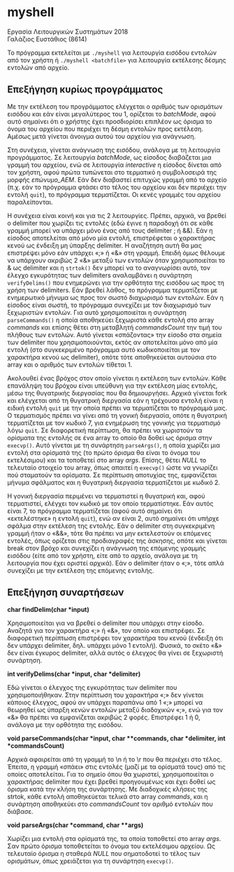 # myshell
Εργασία Λειτουργικών Συστημάτων 2018  
Γαλάζιος Ευστάθιος (8614)

Το πρόγραμμα εκτελείται με ```./myshell``` για λειτουργία εισόδου εντολών από τον χρήστη ή ```./myshell <batchfile>``` για λειτουργία εκτέλεσης δέσμης εντολών από αρχείο.

## Επεξήγηση κυρίως προγράμματος
Με την εκτέλεση του προγράμματος ελέγχεται ο αριθμός των ορισμάτων εισόδου και εάν είναι μεγαλύτερος του 1, ορίζεται το *batchMode*, αφού αυτό σημαίνει ότι ο χρήστης έχει προσδιορίσει επιπλέον ως όρισμα το όνομα του αρχείου που περιέχει τη δέσμη εντολών προς εκτέλεση. Αμέσως μετά γίνεται άνοιγμα αυτού του αρχείου για ανάγνωση. 

Στη συνέχεια, γίνεται ανάγνωση της εισόδου, ανάλογα με τη λειτουργία προγράμματος. Σε λειτουργία *batchMode*, ως είσοδος διαβάζεται μια γραμμή του αρχείου, ενώ σε λειτουργία *interactive* η είσοδος δίνεται από τον χρήστη, αφού πρώτα τυπώνεται στο τερματικό η συμβολοσειρά της μορφής *επώνυμο_ΑΕΜ*. Εάν δεν διαβαστεί επιτυχώς γραμμή από το αρχείο (π.χ. εάν το πρόγραμμα φτάσει στο τέλος του αρχείου και δεν περιέχει την εντολή `quit`), το πρόγραμμα τερματίζεται. Οι κενές γραμμές του αρχείου παραλείπονται.

Η συνέχεια είναι κοινή και για τις 2 λειτουργίες. Πρέπει, αρχικά, να βρεθεί ο delimiter που χωρίζει τις εντολές (εδώ έγινε η παραδοχή ότι σε κάθε γραμμή μπορεί να υπάρχει μόνο ένας από τους delimiter ; ή &&). Εάν η είσοδος αποτελείται από μόνο μία εντολή, επιστρέφεται ο χαρακτήρας κενού ως ένδειξη μη ύπαρξης delimiter. Η αναζήτηση αυτή θα μας επιστρέψει μόνο εάν υπάρχει «;» ή «&» στη γραμμή. Επειδή όμως θέλουμε να υπάρχουν ακριβώς 2 «&» μεταξύ των εντολών όταν χρησιμοποιείται το & ως delimiter και η `strtok()` δεν μπορεί να το αναγνωρίσει αυτό, τον έλεγχο εγκυρότητας των delimiters αναλαμβάνει η συνάρτηση `verifyDelims()` που ενημερώνει για την ορθότητα της εισόδου ως προς τη χρήση των delimiters. Εάν βρεθεί λάθος, το πρόγραμμα τερματίζεται με ενημερωτικό μήνυμα ως προς τον σωστό διαχωρισμό των εντολών. Εάν η είσοδος είναι σωστή, το πρόγραμμα συνεχίζει με τον διαχωρισμό των ξεχωριστών εντολών. Για αυτό χρησιμοποιείται η συνάρτηση `parseCommands()` η οποία αποθηκεύει ξεχωριστά κάθε εντολή στο array *commands* και επίσης θέτει στη μεταβλητή *commandsCount* την τιμή του πλήθους των εντολών. Αυτό γίνεται «σπάζοντας» την είσοδο στα σημεία των delimiter που χρησιμοποιούνται, εκτός αν αποτελείται μόνο από μία εντολή (στο συγκεκριμένο πρόγραμμα αυτό κωδικοποιείται με τον χαρακτήρα κενού ως delimiter), οπότε τότε αποθηκεύεται αυτούσια στο array και ο αριθμός των εντολών τίθεται 1.

Ακολουθεί ένας βρόχος στον οποίο γίνεται η εκτέλεση των εντολών. Κάθε επανάληψη του βρόχου είναι υπεύθυνη για την εκτέλεση μίας εντολής, μέσω της θυγατρικής διεργασίας που θα δημιουργήσει. Αρχικά γίνεται fork και ελέγχεται από τη θυγατρική διεργασία εάν η τρέχουσα εντολή είναι η ειδική εντολή `quit` με την οποία πρέπει να τερματίζεται το πρόγραμμά μας. Ο τερματισμός πρέπει να γίνει από τη γονική διεργασία, οπότε η θυγατρική τερματίζεται με τον κωδικό 7, για ενημέρωση της γονικής για τερματισμό λόγω `quit`. Σε διαφορετική περίπτωση, θα πρέπει να χωριστούν τα ορίσματα της εντολής σε ένα array το οποίο θα δοθεί ως όρισμα στην `execvp()`. Αυτό γίνεται με τη συνάρτηση `parseArgs()`, η οποία χωρίζει μια εντολή στα ορίσματά της (το πρώτο όρισμα θα είναι το όνομα του εκτελέσιμου) και τα τοποθετεί στο array *args*. Επίσης, θέτει *NULL* το τελευταίο στοιχείο του array, όπως απαιτεί η `execvp()` ώστε να γνωρίζει πού σταματούν τα ορίσματα. Σε περίπτωση αποτυχίας της, εμφανίζεται μήνυμα σφάλματος και η θυγατρική διεργασία τερματίζεται με κωδικό 2.

Η γονική διεργασία περιμένει να τερματιστεί η θυγατρική και, αφού τερματιστεί, ελέγχει τον κωδικό με τον οποίο τερματίστηκε. Εάν αυτός είναι 7, το πρόγραμμα τερματίζεται (αφού αυτό σημαίνει ότι «εκτελέστηκε» η εντολή `quit`), ενώ αν είναι 2, αυτό σημαίνει ότι υπήρχε σφάλμα στην εκτέλεση της εντολής. Εάν ο delimiter στη συγκεκριμένη γραμμή ήταν ο «&&», τότε θα πρέπει να μην εκτελεστούν οι επόμενες εντολές, όπως ορίζεται στις προδιαγραφές της άσκησης, οπότε και γίνεται break στον βρόχο και συνεχίζει η ανάγνωση της επόμενης γραμμής εισόδου (είτε από τον χρήστη, είτε από το αρχείο, ανάλογα με τη λειτουργία που έχει οριστεί αρχικά). Εάν ο delimiter ήταν ο «;», τότε απλά συνεχίζει με την εκτέλεση της επόμενης εντολής.

## Επεξήγηση συναρτήσεων
**char findDelim(char \*input)**

Χρησιμοποιείται για να βρεθεί ο delimiter που υπάρχει στην είσοδο. Αναζητά για τον χαρακτήρα «;» ή «&», τον οποίο και επιστρέφει. Σε διαφορετική περίπτωση επιστρέφει τον χαρακτήρα του κενού (ένδειξη ότι δεν υπάρχει delimiter, δηλ. υπάρχει μόνο 1 εντολή). Φυσικά, το σκέτο «&» δεν είναι έγκυρος delimiter, αλλά αυτός ο έλεγχος θα γίνει σε ξεχωριστή συνάρτηση.

**int verifyDelims(char \*input, char \*delimiter)**

Εδώ γίνεται ο έλεγχος της εγκυρότητας των delimiter που χρησιμοποιήθηκαν. Στην περίπτωση του χαρακτήρα «;» δεν γίνεται κάποιος έλεγχος, αφού αν υπάρχει παραπάνω από 1 «;» μπορεί να θεωρηθεί ως ύπαρξη κενών εντολών μεταξύ διαδοχικών «;», ενώ για τον «&» θα πρέπει να εμφανίζεται ακριβώς 2 φορές. Επιστρέφει 1 ή 0, ανάλογα με την ορθότητα της εισόδου.

**void parseCommands(char \*input, char \*\*commands, char \*delimiter, int \*commandsCount)**

Αρχικά αφαιρείται από τη γραμμή το \n ή το \r που θα περιέχει στο τέλος. Έπειτα, η γραμμή «σπάει» στις εντολές (μαζί με τα ορίσματά τους) από τις οποίες αποτελείται. Για το σημείο όπου θα χωριστεί, χρησιμοποιείται ο χαρακτήρας delimiter που έχει βρεθεί προηγουμένως και έχει δοθεί ως όρισμα κατά την κλήση της συνάρτησης. Με διαδοχικές κλήσεις της strtok, κάθε εντολή αποθηκεύεται τελικά στο array *commands*, και η συνάρτηση αποθηκεύει στο *commandsCount* τον αριθμό εντολών που διάβασε.

**void parseArgs(char \*command, char \*\*args)**

Χωρίζει μια εντολή στα ορίσματά της, τα οποία τοποθετεί στο array *args*. Σαν πρώτο όρισμα τοποθετείται το όνομα του εκτελέσιμου αρχείου. Ως τελευταίο όρισμα η σταθερά *NULL* που σηματοδοτεί το τέλος των ορισμάτων, όπως χρειάζεται για τη συνάρτηση `execvp()`.
